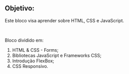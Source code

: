 ## Objetivo:

<p>Este bloco visa aprender sobre HTML, CSS e JavaScript.</p>
<br>
<p>Bloco dividido em:</p>
<ol>
  <li>HTML & CSS - Forms;</li>
  <li>Bibliotecas JavaScript e Frameworks CSS;</li>
  <li>Introdução FlexBox;</li>
  <li>CSS Responsivo.</li>
</ol>

